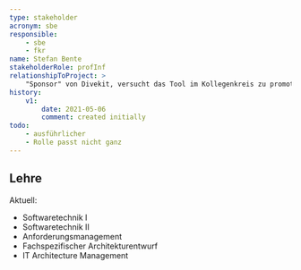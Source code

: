 ```yaml
---
type: stakeholder
acronym: sbe
responsible: 
    - sbe
    - fkr
name: Stefan Bente
stakeholderRole: profInf
relationshipToProject: >
    "Sponsor" von Divekit, versucht das Tool im Kollegenkreis zu promoten.
history:
    v1:
        date: 2021-05-06
        comment: created initially
todo: 
    - ausführlicher
    - Rolle passt nicht ganz        
---
```


## Lehre 

Aktuell:
* Softwaretechnik I
* Softwaretechnik II
* Anforderungsmanagement
* Fachspezifischer Architekturentwurf
* IT Architecture Management


